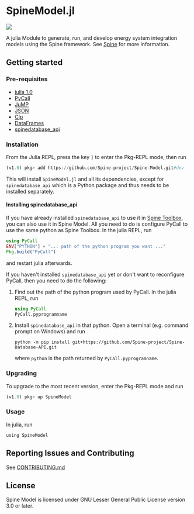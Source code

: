# SpineModel.jl

[![](https://img.shields.io/badge/docs-stable-blue.svg)](https://spine-project.github.io/Spine-Model/latest/index.html)

A julia Module to generate, run, and develop energy system integration models using the Spine framework.
See [Spine](http://www.spine-model.org/) for more information.

## Getting started

### Pre-requisites

- [julia 1.0](https://julialang.org/)
- [PyCall](https://github.com/JuliaPy/PyCall.jl)
- [JuMP](https://github.com/JuliaOpt/JuMP.jl)
- [JSON](https://github.com/JuliaIO/JSON.jl)
- [Clp](https://github.com/JuliaOpt/Clp.jl)
- [DataFrames](https://github.com/JuliaData/DataFrames.jl)
- [spinedatabase_api](https://github.com/Spine-project/Spine-Database-API)

### Installation

From the Julia REPL, press the key `]` to enter the Pkg-REPL mode, then run

```julia
(v1.0) pkg> add https://github.com/Spine-project/Spine-Model.git#dev
```

This will install `SpineModel.jl` and all its dependencies, except for `spinedatabase_api` which is
a Python package and thus needs to be installed separately.

#### Installing spinedatabase_api

If you have already installed `spinedatabase_api` to use it in [Spine Toolbox](https://github.com/Spine-project/Spine-toolbox), you can also use it in Spine Model.
All you need to do is configure PyCall to use the same python as Spine Toolbox. In the julia REPL, run

```julia
using PyCall
ENV["PYTHON"] = "... path of the python program you want ..."
Pkg.build("PyCall")
```

and restart julia afterwards.

If you haven't installed `spinedatabase_api` yet or don't want to reconfigure PyCall, then you need to do the following:

1. Find out the path of the python program used by PyCall. In the julia REPL, run

   ```julia
   using PyCall
   PyCall.pyprogramname
   ```
2. Install `spinedatabase_api` in that python. Open a terminal (e.g. command prompt
   on Windows) and run

   ```
   python -m pip install git+https://github.com/Spine-project/Spine-Database-API.git
   ```

   where `python` is the path returned by `PyCall.pyprogramname`.

### Upgrading

To upgrade to the most recent version, enter the Pkg-REPL mode and run

```julia
(v1.0) pkg> up SpineModel
```

### Usage

In julia, run

```
using SpineModel
```

## Reporting Issues and Contributing

See [CONTRIBUTING.md](CONTRIBUTING.md)

## License

Spine Model is licensed under GNU Lesser General Public License version 3.0 or later.
